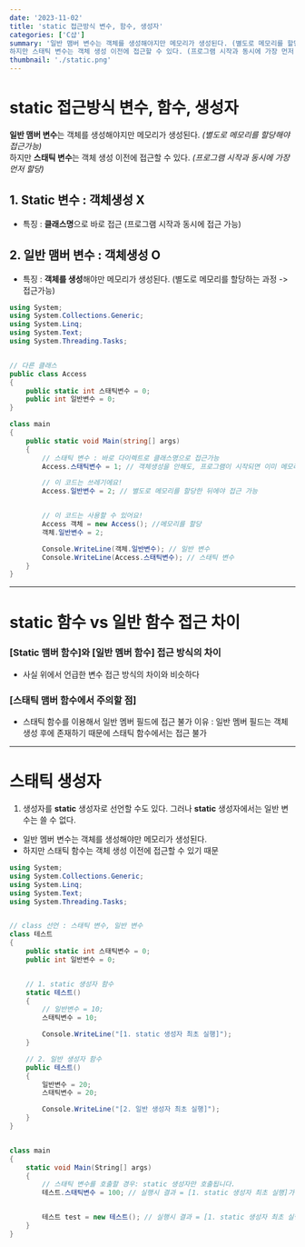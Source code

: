 ```yaml
---
date: '2023-11-02'
title: 'static 접근방식 변수, 함수, 생성자'
categories: ['C샵']
summary: '일반 맴버 변수는 객체를 생성해야지만 메모리가 생성된다. (별도로 메모리를 할당해야 접근가능)
하지만 스태틱 변수는 객체 생성 이전에 접근할 수 있다. (프로그램 시작과 동시에 가장 먼저 할당)'
thumbnail: './static.png'
---
```


# static 접근방식 변수, 함수, 생성자

**일반 맴버 변수**는 객체를 생성해야지만 메모리가 생성된다. _(별도로 메모리를 할당해야 접근가능)_  
하지만 **스태틱 변수**는 객체 생성 이전에 접근할 수 있다. _(프로그램 시작과 동시에 가장 먼저 할당)_

## 1. Static 변수 : 객체생성 X

- 특징 : **클래스명**으로 바로 접근 (프로그램 시작과 동시에 접근 가능)

## 2. 일반 맴버 변수 : 객체생성 O

- 특징 : **객체를 생성**해야만 메모리가 생성된다. (별도로 메모리를 할당하는 과정 -> 접근가능)

```csharp
using System;
using System.Collections.Generic;
using System.Linq;
using System.Text;
using System.Threading.Tasks;


// 다른 클래스
public class Access
{
    public static int 스태틱변수 = 0;
    public int 일반변수 = 0;
}

class main
{
    public static void Main(string[] args)
    {
        // 스태틱 변수 : 바로 다이렉트로 클래스명으로 접근가능
        Access.스태틱변수 = 1; // 객체생성을 안해도, 프로그램이 시작되면 이미 메모리가 할당되어 있다.

        // 이 코드는 쓰레기에요!
        Access.일반변수 = 2; // 별도로 메모리를 할당한 뒤에야 접근 가능


        // 이 코드는 사용할 수 있어요!
        Access 객체 = new Access(); //메모리를 할당
        객체.일반변수 = 2;

        Console.WriteLine(객체.일반변수); // 일반 변수
        Console.WriteLine(Access.스태틱변수); // 스태틱 변수
    }
}
```

---

# static 함수 vs 일반 함수 접근 차이

### [Static 맴버 함수]와 [일반 멤버 함수] 접근 방식의 차이

- 사실 위에서 언급한 변수 접근 방식의 차이와 비슷하다

### [스태틱 맴버 함수에서 주의할 점]

- 스태틱 함수를 이용해서 일반 멤버 필드에 접근 불가
  이유 : 일반 멤버 필드는 객체 생성 후에 존재하기 때문에 스태틱 함수에서는 접근 불가

---

# 스태틱 생성자

1. 생성자를 **static** 생성자로 선언할 수도 있다.
   그러나 **static** 생성자에서는 일반 변수는 쓸 수 없다.

- 일반 멤버 변수는 객체를 생성해야만 메모리가 생성된다.
- 하지만 스태틱 함수는 객체 생성 이전에 접근할 수 있기 때문

```csharp
using System;
using System.Collections.Generic;
using System.Linq;
using System.Text;
using System.Threading.Tasks;


// class 선언 : 스태틱 변수, 일반 변수
class 테스트
{
    public static int 스태틱변수 = 0;
    public int 일반변수 = 0;


    // 1. static 생성자 함수
    static 테스트()
    {
        // 일반변수 = 10;
        스태틱변수 = 10;

        Console.WriteLine("[1. static 생성자 최초 실행]");
    }

    // 2. 일반 생성자 함수
    public 테스트()
    {
        일반변수 = 20;
        스태틱변수 = 20;

        Console.WriteLine("[2. 일반 생성자 최초 실행]");
    }
}


class main
{
    static void Main(String[] args)
    {
        // 스태틱 변수를 호출할 경우: static 생성자만 호출됩니다.
        테스트.스태틱변수 = 100; // 실행시 결과 = [1. static 생성자 최초 실행]가 실행된다.


        테스트 test = new 테스트(); // 실행시 결과 = [1. static 생성자 최초 실행], [2. 일반 생성자 최초 실행]가 실행된다.
    }
}

```
